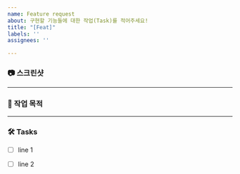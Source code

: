 ```yaml
---
name: Feature request
about: 구현할 기능들에 대한 작업(Task)를 적어주세요!
title: "[Feat]"
labels: ''
assignees: ''

---
```


### 📷 스크린샷

---

### 📝 작업 목적

<!-- 기능 혹은 버그에 대한 설명 -->

---

### 🛠️ Tasks

* [ ] line 1
* [ ] line 2




